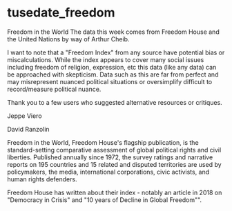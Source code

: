 # tusedate_freedom
Freedom in the World
The data this week comes from Freedom House and the United Nations by way of Arthur Cheib.

I want to note that a "Freedom Index" from any source have potential bias or miscalculations. While the index appears to cover many social issues including freedom of religion, expression, etc this data (like any data) can be approached with skepticism. Data such as this are far from perfect and may misrepresent nuanced political situations or oversimplify difficult to record/measure political nuance.

Thank you to a few users who suggested alternative resources or critiques.

Jeppe Viero

David Ranzolin

Freedom in the World, Freedom House's flagship publication, is the standard-setting comparative assessment of global political rights and civil liberties. Published annually since 1972, the survey ratings and narrative reports on 195 countries and 15 related and disputed territories are used by policymakers, the media, international corporations, civic activists, and human rights defenders.

Freedom House has written about their index - notably an article in 2018 on "Democracy in Crisis" and "10 years of Decline in Global Freedom"".

